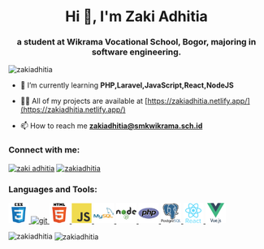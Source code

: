 <h1 align="center">Hi 👋, I'm Zaki Adhitia</h1>
<h3 align="center">a student at Wikrama Vocational School, Bogor, majoring in software engineering.</h3>

<p align="left"> <img src="https://komarev.com/ghpvc/?username=zakiadhitia&label=Profile%20views&color=0e75b6&style=flat" alt="zakiadhitia" /> </p>

- 🌱 I’m currently learning **PHP,Laravel,JavaScript,React,NodeJS**

- 👨‍💻 All of my projects are available at [https://zakiadhitia.netlify.app/](https://zakiadhitia.netlify.app/)

- 📫 How to reach me **zakiadhitia@smkwikrama.sch.id**

<h3 align="left">Connect with me:</h3>
<p align="left">
<a href="https://linkedin.com/in/zaki adhitia" target="blank"><img align="center" src="https://raw.githubusercontent.com/rahuldkjain/github-profile-readme-generator/master/src/images/icons/Social/linked-in-alt.svg" alt="zaki adhitia" height="30" width="40" /></a>
<a href="https://instagram.com/zakiadhitia" target="blank"><img align="center" src="https://raw.githubusercontent.com/rahuldkjain/github-profile-readme-generator/master/src/images/icons/Social/instagram.svg" alt="zakiadhitia" height="30" width="40" /></a>
</p>

<h3 align="left">Languages and Tools:</h3>
<p align="left"> <a href="https://www.w3schools.com/css/" target="_blank" rel="noreferrer">
  <img src="https://raw.githubusercontent.com/devicons/devicon/master/icons/css3/css3-original-wordmark.svg" width="40" height="40"/> </a> 
  <a href="https://git-scm.com/" target="_blank" rel="noreferrer"> 
  <img src="https://www.vectorlogo.zone/logos/git-scm/git-scm-icon.svg" alt="git" width="40" height="40"/> </a> 
  <a href="https://www.w3.org/html/" target="_blank" rel="noreferrer"> 
    <img src="https://raw.githubusercontent.com/devicons/devicon/master/icons/html5/html5-original-wordmark.svg" width="40" height="40"/> </a> 
  <a href="https://developer.mozilla.org/en-US/docs/Web/JavaScript" target="_blank" rel="noreferrer"> 
    <img src="https://raw.githubusercontent.com/devicons/devicon/master/icons/javascript/javascript-original.svg"  width="40" height="40"/> </a> 
  <a href="https://www.mysql.com/" target="_blank" rel="noreferrer"> 
    <img src="https://raw.githubusercontent.com/devicons/devicon/master/icons/mysql/mysql-original-wordmark.svg" width="40" height="40"/> </a> 
  <a href="https://nodejs.org" target="_blank" rel="noreferrer"> 
    <img src="https://raw.githubusercontent.com/devicons/devicon/master/icons/nodejs/nodejs-original-wordmark.svg" width="40" height="40"/> </a> 
  <a href="https://www.php.net" target="_blank" rel="noreferrer"> 
    <img src="https://raw.githubusercontent.com/devicons/devicon/master/icons/php/php-original.svg"  width="40" height="40"/> </a> 
  <a href="https://www.postgresql.org" target="_blank" rel="noreferrer"> 
    <img src="https://raw.githubusercontent.com/devicons/devicon/master/icons/postgresql/postgresql-original-wordmark.svg"  width="40" height="40"/> </a> 
  <a href="https://reactjs.org/" target="_blank" rel="noreferrer"> 
    <img src="https://raw.githubusercontent.com/devicons/devicon/master/icons/react/react-original-wordmark.svg"  width="40" height="40"/> </a> 
  <a href="https://vuejs.org/" target="_blank" rel="noreferrer"> 
    <img src="https://raw.githubusercontent.com/devicons/devicon/master/icons/vuejs/vuejs-original-wordmark.svg"  width="40" height="40"/> </a> 
</p>

<p><img align="left" src="https://github-readme-stats.vercel.app/api/top-langs?username=zakiadhitia&show_icons=true&locale=en&layout=compact" alt="zakiadhitia" /></p>
<p>&nbsp;<img align="center" src="https://github-readme-stats.vercel.app/api?username=zakiadhitia&show_icons=true&locale=en" alt="zakiadhitia" /></p>
